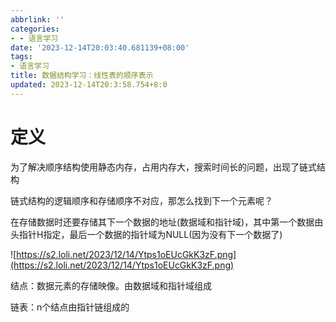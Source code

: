 ```yaml
---
abbrlink: ''
categories:
- - 语言学习
date: '2023-12-14T20:03:40.681139+08:00'
tags:
- 语言学习
title: 数据结构学习：线性表的顺序表示
updated: 2023-12-14T20:3:58.754+8:0
---
```

# 定义

为了解决顺序结构使用静态内存，占用内存大，搜索时间长的问题，出现了链式结构

链式结构的逻辑顺序和存储顺序不对应，那怎么找到下一个元素呢？

在存储数据时还要存储其下一个数据的地址(数据域和指针域)，其中第一个数据由头指针H指定，最后一个数据的指针域为NULL(因为没有下一个数据了)

![https://s2.loli.net/2023/12/14/Ytps1oEUcGkK3zF.png](https://s2.loli.net/2023/12/14/Ytps1oEUcGkK3zF.png)


结点：数据元素的存储映像。由数据域和指针域组成

链表：n个结点由指针链组成的
